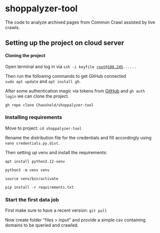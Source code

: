 # shoppalyzer-tool
The code to analyze archived pages from Common Crawl assisted by live crawls.

## Setting up the project on cloud server

#### Cloning the project

Open terminal and log in via <code>ssh -i keyfile root@188.245......</code>

Then run the following commands to get GitHub connected<br>
<code>sudo apt update</code> and
<code>apt install gh</code>.

After some authentication magic via tokens from [GitHub](https://github.com/settings/tokens) and 
<code>gh auth login</code> we can clone the project.

<code>gh repo clone Chaosheld/shoppalyzer-tool</code>

### Installing requirements

Move to project: <code>cd shoppalyzer-tool</code>

Rename the distribution file for the credentials and fill accordingly using 
<code>nano credentials.py.dist</code>.

Then setting up venv and install the requirements:

<code>apt install python3.12-venv</code>

<code>python3 -m venv venv</code>

<code>source venv/bin/activate</code>

<code>pip install -r requirements.txt</code>

### Start the first data job

First make sure to have a recent version: <code>git pull</code>

Now create folder "files > input" and provide a simple csv containing domains to be queried and crawled.